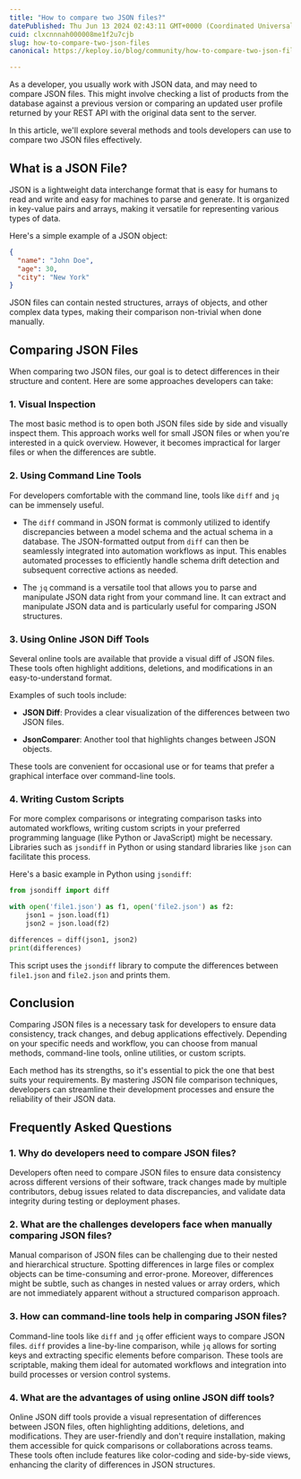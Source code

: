 ```yaml
---
title: "How to compare two JSON files?"
datePublished: Thu Jun 13 2024 02:43:11 GMT+0000 (Coordinated Universal Time)
cuid: clxcnnnah000008me1f2u7cjb
slug: how-to-compare-two-json-files
canonical: https://keploy.io/blog/community/how-to-compare-two-json-files

---
```


As a developer, you usually work with JSON data, and may need to compare JSON files. This might involve checking a list of products from the database against a previous version or comparing an updated user profile returned by your REST API with the original data sent to the server.

In this article, we'll explore several methods and tools developers can use to compare two JSON files effectively.

## What is a JSON File?

JSON is a lightweight data interchange format that is easy for humans to read and write and easy for machines to parse and generate. It is organized in key-value pairs and arrays, making it versatile for representing various types of data.

Here's a simple example of a JSON object:

```json
{
  "name": "John Doe",
  "age": 30,
  "city": "New York"
}
```

JSON files can contain nested structures, arrays of objects, and other complex data types, making their comparison non-trivial when done manually.

## Comparing JSON Files

When comparing two JSON files, our goal is to detect differences in their structure and content. Here are some approaches developers can take:

### 1\. Visual Inspection

The most basic method is to open both JSON files side by side and visually inspect them. This approach works well for small JSON files or when you're interested in a quick overview. However, it becomes impractical for larger files or when the differences are subtle.

### 2\. Using Command Line Tools

For developers comfortable with the command line, tools like `diff` and `jq` can be immensely useful.

* The `diff` command in JSON format is commonly utilized to identify discrepancies between a model schema and the actual schema in a database. The JSON-formatted output from `diff` can then be seamlessly integrated into automation workflows as input. This enables automated processes to efficiently handle schema drift detection and subsequent corrective actions as needed.
    
* The `jq` command is a versatile tool that allows you to parse and manipulate JSON data right from your command line. It can extract and manipulate JSON data and is particularly useful for comparing JSON structures.
    

### 3\. Using Online JSON Diff Tools

Several online tools are available that provide a visual diff of JSON files. These tools often highlight additions, deletions, and modifications in an easy-to-understand format.

Examples of such tools include:

* **JSON Diff**: Provides a clear visualization of the differences between two JSON files.
    
* **JsonComparer**: Another tool that highlights changes between JSON objects.
    

These tools are convenient for occasional use or for teams that prefer a graphical interface over command-line tools.

### 4\. Writing Custom Scripts

For more complex comparisons or integrating comparison tasks into automated workflows, writing custom scripts in your preferred programming language (like Python or JavaScript) might be necessary. Libraries such as `jsondiff` in Python or using standard libraries like `json` can facilitate this process.

Here's a basic example in Python using `jsondiff`:

```python
from jsondiff import diff

with open('file1.json') as f1, open('file2.json') as f2:
    json1 = json.load(f1)
    json2 = json.load(f2)

differences = diff(json1, json2)
print(differences)
```

This script uses the `jsondiff` library to compute the differences between `file1.json` and `file2.json` and prints them.

## Conclusion

Comparing JSON files is a necessary task for developers to ensure data consistency, track changes, and debug applications effectively. Depending on your specific needs and workflow, you can choose from manual methods, command-line tools, online utilities, or custom scripts.

Each method has its strengths, so it's essential to pick the one that best suits your requirements. By mastering JSON file comparison techniques, developers can streamline their development processes and ensure the reliability of their JSON data.

## Frequently Asked Questions

### 1\. Why do developers need to compare JSON files?

Developers often need to compare JSON files to ensure data consistency across different versions of their software, track changes made by multiple contributors, debug issues related to data discrepancies, and validate data integrity during testing or deployment phases.

### 2\. What are the challenges developers face when manually comparing JSON files?

Manual comparison of JSON files can be challenging due to their nested and hierarchical structure. Spotting differences in large files or complex objects can be time-consuming and error-prone. Moreover, differences might be subtle, such as changes in nested values or array orders, which are not immediately apparent without a structured comparison approach.

### 3\. How can command-line tools help in comparing JSON files?

Command-line tools like `diff` and `jq` offer efficient ways to compare JSON files. `diff` provides a line-by-line comparison, while `jq` allows for sorting keys and extracting specific elements before comparison. These tools are scriptable, making them ideal for automated workflows and integration into build processes or version control systems.

### 4\. What are the advantages of using online JSON diff tools?

Online JSON diff tools provide a visual representation of differences between JSON files, often highlighting additions, deletions, and modifications. They are user-friendly and don't require installation, making them accessible for quick comparisons or collaborations across teams. These tools often include features like color-coding and side-by-side views, enhancing the clarity of differences in JSON structures.